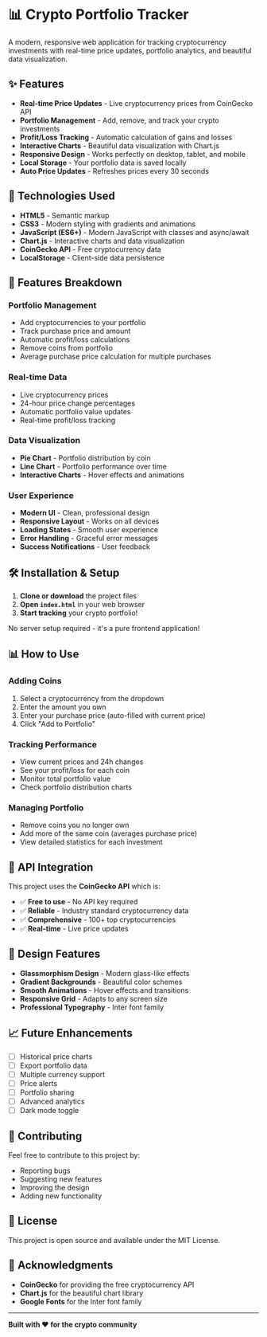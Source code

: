 # 📊 Crypto Portfolio Tracker

A modern, responsive web application for tracking cryptocurrency investments with real-time price updates, portfolio analytics, and beautiful data visualization.

## ✨ Features

- **Real-time Price Updates** - Live cryptocurrency prices from CoinGecko API
- **Portfolio Management** - Add, remove, and track your crypto investments
- **Profit/Loss Tracking** - Automatic calculation of gains and losses
- **Interactive Charts** - Beautiful data visualization with Chart.js
- **Responsive Design** - Works perfectly on desktop, tablet, and mobile
- **Local Storage** - Your portfolio data is saved locally
- **Auto Price Updates** - Refreshes prices every 30 seconds

## 🚀 Technologies Used

- **HTML5** - Semantic markup
- **CSS3** - Modern styling with gradients and animations
- **JavaScript (ES6+)** - Modern JavaScript with classes and async/await
- **Chart.js** - Interactive charts and data visualization
- **CoinGecko API** - Free cryptocurrency data
- **LocalStorage** - Client-side data persistence

## 📱 Features Breakdown

### Portfolio Management
- Add cryptocurrencies to your portfolio
- Track purchase price and amount
- Automatic profit/loss calculations
- Remove coins from portfolio
- Average purchase price calculation for multiple purchases

### Real-time Data
- Live cryptocurrency prices
- 24-hour price change percentages
- Automatic portfolio value updates
- Real-time profit/loss tracking

### Data Visualization
- **Pie Chart** - Portfolio distribution by coin
- **Line Chart** - Portfolio performance over time
- **Interactive Charts** - Hover effects and animations

### User Experience
- **Modern UI** - Clean, professional design
- **Responsive Layout** - Works on all devices
- **Loading States** - Smooth user experience
- **Error Handling** - Graceful error messages
- **Success Notifications** - User feedback

## 🛠️ Installation & Setup

1. **Clone or download** the project files
2. **Open `index.html`** in your web browser
3. **Start tracking** your crypto portfolio!

No server setup required - it's a pure frontend application!

## 📊 How to Use

### Adding Coins
1. Select a cryptocurrency from the dropdown
2. Enter the amount you own
3. Enter your purchase price (auto-filled with current price)
4. Click "Add to Portfolio"

### Tracking Performance
- View current prices and 24h changes
- See your profit/loss for each coin
- Monitor total portfolio value
- Check portfolio distribution charts

### Managing Portfolio
- Remove coins you no longer own
- Add more of the same coin (averages purchase price)
- View detailed statistics for each investment

## 🔧 API Integration

This project uses the **CoinGecko API** which is:
- ✅ **Free to use** - No API key required
- ✅ **Reliable** - Industry standard cryptocurrency data
- ✅ **Comprehensive** - 100+ top cryptocurrencies
- ✅ **Real-time** - Live price updates

## 🎨 Design Features

- **Glassmorphism Design** - Modern glass-like effects
- **Gradient Backgrounds** - Beautiful color schemes
- **Smooth Animations** - Hover effects and transitions
- **Responsive Grid** - Adapts to any screen size
- **Professional Typography** - Inter font family

## 📈 Future Enhancements

- [ ] Historical price charts
- [ ] Export portfolio data
- [ ] Multiple currency support
- [ ] Price alerts
- [ ] Portfolio sharing
- [ ] Advanced analytics
- [ ] Dark mode toggle

## 🤝 Contributing

Feel free to contribute to this project by:
- Reporting bugs
- Suggesting new features
- Improving the design
- Adding new functionality

## 📄 License

This project is open source and available under the MIT License.

## 🙏 Acknowledgments

- **CoinGecko** for providing the free cryptocurrency API
- **Chart.js** for the beautiful chart library
- **Google Fonts** for the Inter font family

---

**Built with ❤️ for the crypto community** 